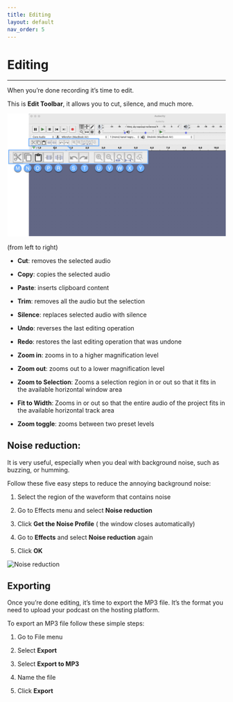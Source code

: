 ```yaml
---
title: Editing
layout: default
nav_order: 5
---
```


# Editing
---

When you’re done recording it’s time to edit. 

This is **Edit Toolbar**, it allows you to cut, silence, and much more.

![Edit Toolbar](assets/images/Audacity_Edit_Toolbar.png)


(from left to right)

- **Cut**:  removes the selected audio

- **Copy**: copies the selected audio

- **Paste**: inserts clipboard content 

- **Trim**: removes all the audio but the selection 

- **Silence**: replaces selected audio with silence

- **Undo**: reverses the last editing operation

- **Redo**: restores the last editing operation that was undone

- **Zoom in**: zooms in to a higher magnification level

- **Zoom out**: zooms out to a lower magnification level

- **Zoom to Selection**: Zooms a selection region in or out so that it fits in the available horizontal window area

- **Fit to Width**: Zooms in or out so that the entire audio of the project fits in the available horizontal track area

- **Zoom toggle**: zooms between two preset levels


## Noise reduction:

It is very useful, especially when you deal with background noise, such as buzzing, or humming. 

Follow these five easy steps to reduce the annoying background noise: 

1. Select the region of the waveform that contains noise

2. Go to Effects menu and select **Noise reduction** 

3. Click **Get the Noise Profile** ( the window closes automatically)

4. Go to **Effects** and select **Noise reduction** again 

5. Click **OK**

![Noise reduction](assets/images/Audacity_Noisereduction.gif)


## Exporting
Once you’re done editing, it’s time to export the MP3 file. It’s the format you need to upload your podcast on the hosting platform.

To export an MP3 file follow these simple steps: 

1. Go to File menu

2. Select **Export**

3. Select **Export to MP3**

4. Name the file 

5. Click **Export**